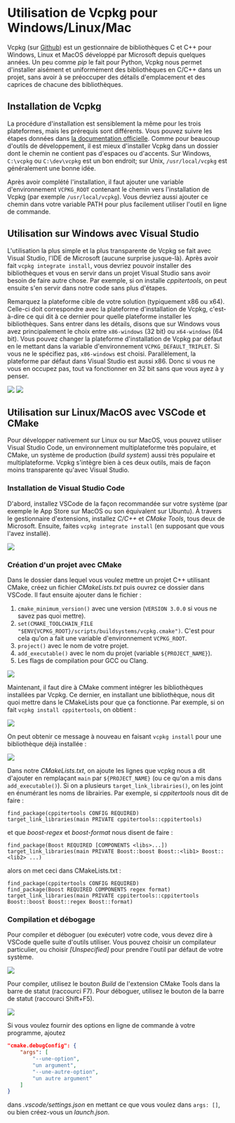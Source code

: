 # Utilisation de Vcpkg pour Windows/Linux/Mac

Vcpkg (sur [Github](https://github.com/microsoft/vcpkg)) est un gestionnaire de bibliothèques C et C++ pour Windows, Linux et MacOS développé par Microsoft depuis quelques années. Un peu comme *pip* le fait pour Python, Vcpkg nous permet d'installer aisément et uniformément des bibliothèques en C/C++ dans un projet, sans avoir à se préoccuper des détails d'emplacement et des caprices de chacune des bibliothèques.

## Installation de Vcpkg

La procédure d'installation est sensiblement la même pour les trois plateformes, mais les prérequis sont différents. Vous pouvez suivre les étapes données dans [la documentation officielle](https://github.com/microsoft/vcpkg#getting-started). Comme pour beaucoup d'outils de développement, il est mieux d'installer Vcpkg dans un dossier dont le chemin ne contient pas d'espaces ou d'accents. Sur Windows, `C:\vcpkg` ou `C:\dev\vcpkg` est un bon endroit; sur Unix, `/usr/local/vcpkg` est généralement une bonne idée.


Après avoir complété l'installation, il faut ajouter une variable d'environnement `VCPKG_ROOT` contenant le chemin vers l'installation de Vcpkg (par exemple `/usr/local/vcpkg`). Vous devriez aussi ajouter ce chemin dans votre variable PATH pour plus facilement utiliser l'outil en ligne de commande.

## Utilisation sur Windows avec Visual Studio

L'utilisation la plus simple et la plus transparente de Vcpkg se fait avec Visual Studio, l'IDE de Microsoft (aucune surprise jusque-là). Après avoir fait `vcpkg integrate install`, vous devriez pouvoir installer des bibliothèques et vous en servir dans un projet Visual Studio sans avoir besoin de faire autre chose. Par exemple, si on installe *cppitertools*, on peut ensuite s'en servir dans notre code sans plus d'étapes.

Remarquez la plateforme cible de votre solution (typiquement x86 ou x64). Celle-ci doit correspondre avec la plateforme d'installation de Vcpkg, c'est-à-dire ce qui dit à ce dernier pour quelle plateforme installer les bibliothèques. Sans entrer dans les détails, disons que sur Windows vous avez principalement le choix entre `x86-windows` (32 bit) ou `x64-windows` (64 bit). Vous pouvez changer la plateforme d'installation de Vcpkg par défaut en le mettant dans la variable d'environnement `VCPKG_DEFAULT_TRIPLET`. Si vous ne le spécifiez pas, `x86-windows` est choisi. Parallèlement, la plateforme par défaut dans Visual Studio est aussi x86. Donc si vous ne vous en occupez pas, tout va fonctionner en 32 bit sans que vous ayez à y penser.

<img src="assets/vcpkg_win_install_iter.png">

<img src="assets/vcpkg_win_use_iter.png">

<p>

## Utilisation sur Linux/MacOS avec VSCode et CMake

Pour développer nativement sur Linux ou sur MacOS, vous pouvez utiliser Visual Studio Code, un environnement multiplateforme très populaire, et CMake, un système de production (*build system*) aussi très populaire et multiplateforme. Vcpkg s'intègre bien à ces deux outils, mais de façon moins transparente qu'avec Visual Studio.

### Installation de Visual Studio Code

D'abord, installez VSCode de la façon recommandée sur votre système (par exemple le App Store sur MacOS ou son équivalent sur Ubuntu). À travers le gestionnaire d'extensions, installez *C/C++* et *CMake Tools*, tous deux de Microsoft. Ensuite, faites `vcpkg integrate install` (en supposant que vous l'avez installé).

<img src="assets/vscode_extensions.png">

### Création d'un projet avec CMake

Dans le dossier dans lequel vous voulez mettre un projet C++ utilisant CMake, créez un fichier *CMakeLists.txt* puis ouvrez ce dossier dans VSCode. Il faut ensuite ajouter dans le fichier :

1. `cmake_minimum_version()` avec une version (`VERSION 3.0.0` si vous ne savez pas quoi mettre).
2. `set(CMAKE_TOOLCHAIN_FILE "$ENV{VCPKG_ROOT}/scripts/buildsystems/vcpkg.cmake")`. C'est pour cela qu'on a fait une variable d'environnement `VCPKG_ROOT`.
3. `project()` avec le nom de votre projet.
4. `add_executable()` avec le nom du projet (variable `${PROJECT_NAME}`).
5. Les flags de compilation pour GCC ou Clang.

<img src="assets/vcpkg_vscode_cmakelists.png">

Maintenant, il faut dire à CMake comment intégrer les bibliothèques installées par Vcpkg. Ce dernier, en installant une bibliothèque, nous dit quoi mettre dans le CMakeLists pour que ça fonctionne. Par exemple, si on fait `vcpkg install cppitertools`, on obtient :

<img src="assets/vcpkg_linux_install_iter.png">

On peut obtenir ce message à nouveau en faisant `vcpkg install` pour une bibliothèque déjà installée :

<img src="assets/vcpkg_linux_install_iter_2.png">

Dans notre *CMakeLists.txt*, on ajoute les lignes que vcpkg nous a dit d'ajouter en remplaçant `main` par `${PROJECT_NAME}` (ou ce qu'on a mis dans `add_executable()`). Si on a plusieurs `target_link_librairies()`, on les joint en énumérant les noms de librairies. Par exemple, si *cppitertools* nous dit de faire :
```
find_package(cppitertools CONFIG REQUIRED)
target_link_libraries(main PRIVATE cppitertools::cppitertools)
```
et que *boost-regex* et *boost-format* nous disent de faire :
```
find_package(Boost REQUIRED [COMPONENTS <libs>...])
target_link_libraries(main PRIVATE Boost::boost Boost::<lib1> Boost::<lib2> ...)
```
alors on met ceci dans CMakeLists.txt :
```
find_package(cppitertools CONFIG REQUIRED)
find_package(Boost REQUIRED COMPONENTS regex format)
target_link_libraries(main PRIVATE cppitertools::cppitertools Boost::boost Boost::regex Boost::format)
```

### Compilation et débogage

Pour compiler et déboguer (ou exécuter) votre code, vous devez dire à VSCode quelle suite d'outils utiliser. Vous pouvez choisir un compilateur particulier, ou choisir *[Unspecified]* pour prendre l'outil par défaut de votre système.

<img src="assets/vscode_cmake_kit.png">

Pour compiler, utilisez le bouton *Build* de l'extension CMake Tools dans la barre de statut (raccourci F7). Pour déboguer, utilisez le bouton de la barre de statut (raccourci Shift+F5).

<img src="assets/vscode_cmake_build_run.png">

Si vous voulez fournir des options en ligne de commande à votre programme, ajoutez
```json
"cmake.debugConfig": {
    "args": [
        "--une-option",
        "un argument",
        "--une-autre-option",
        "un autre argument"
    ]
}
```
dans *.vscode/settings.json* en mettant ce que vous voulez dans `args: []`, ou bien créez-vous un *launch.json*.

